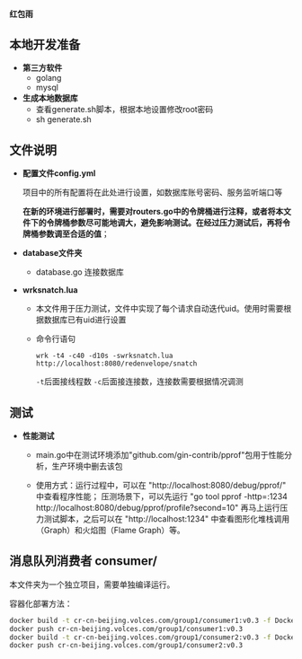 #### 红包雨

## 本地开发准备

- **第三方软件**
  - golang
  - mysql
- **生成本地数据库**
  - 查看generate.sh脚本，根据本地设置修改root密码
  - sh generate.sh

## 文件说明

- **配置文件config.yml**

  项目中的所有配置将在此处进行设置，如数据库账号密码、服务监听端口等

  **在新的环境进行部署时，需要对routers.go中的令牌桶进行注释，或者将本文件下的令牌桶参数尽可能地调大，避免影响测试。在经过压力测试后，再将令牌桶参数调至合适的值**；

- **database文件夹**

  - database.go 连接数据库
  
- **wrksnatch.lua**

  - 本文件用于压力测试，文件中实现了每个请求自动迭代uid。使用时需要根据数据库已有uid进行设置

  - 命令行语句 

    ``````
    wrk -t4 -c40 -d10s -swrksnatch.lua http://localhost:8080/redenvelope/snatch
    ``````

    `-t`后面接线程数  `-c`后面接连接数，连接数需要根据情况调测

## 测试

- **性能测试**

  - main.go中在测试环境添加"github.com/gin-contrib/pprof"包用于性能分析，生产环境中删去该包

  - 使用方式：运行过程中，可以在 "http://localhost:8080/debug/pprof/" 中查看程序性能；
              压测场景下，可以先运行 "go tool pprof -http=:1234 http://localhost:8080/debug/pprof/profile?second=10" 再马上运行压力测试脚本，之后可以在 "http://localhost:1234" 中查看图形化堆栈调用（Graph）和火焰图（Flame Graph）等。

## 消息队列消费者 consumer/

本文件夹为一个独立项目，需要单独编译运行。

容器化部署方法：

```bash
docker build -t cr-cn-beijing.volces.com/group1/consumer1:v0.3 -f Dockerfile1 .
docker push cr-cn-beijing.volces.com/group1/consumer1:v0.3
docker build -t cr-cn-beijing.volces.com/group1/consumer2:v0.3 -f Dockerfile2 .
docker push cr-cn-beijing.volces.com/group1/consumer2:v0.3
```